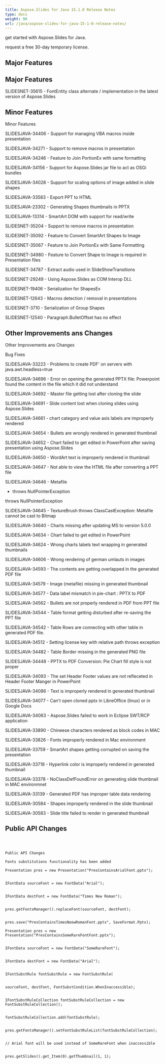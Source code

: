 ```yaml
---
title: Aspose.Slides for Java 15.1.0 Release Notes
type: docs
weight: 90
url: /java/aspose-slides-for-java-15-1-0-release-notes/
---
```


get started with Aspose.Slides for Java.

request a free 30-day temporary license.
## **Major Features**
## **Major Features**
SLIDESNET-35615 - FontEntity class alternate / implementation in the latest version of Aspose.Slides
## **Minor Features**
Minor Features

SLIDESJAVA-34406 - Support for managing VBA macros inside presentation

SLIDESJAVA-34271 - Support to remove macros in presentation

SLIDESJAVA-34246 - Feature to Join PortionEx with same formatting

SLIDESJAVA-34156 - Support for Aspose.Slides jar file to act as OSGi bundles

SLIDESJAVA-34028 - Support for scaling options of image added in slide shapes

SLIDESJAVA-33583 - Export PPT to HTML

SLIDESJAVA-23302 - Generating Shapes thumbnails in PPTX

SLIDESJAVA-13314 - SmartArt DOM with support for read/write

SLIDESNET-35204 - Support to remove macros in presentation

SLIDESNET-35092 - Feature to Convert SmartArt Shapes to Image

SLIDESNET-35067 - Feature to Join PortionEx with Same Formatting

SLIDESNET-34980 - Feature to Convert Shape to Image is required in Presentation files

SLIDESNET-34787 - Extract audio used in SlideShowTransitions

SLIDESNET-29249 - Using Aspose.Slides as COM Interop DLL

SLIDESNET-19406 - Serialization for ShapesEx

SLIDESNET-12643 - Macros detection / removal in presentations

SLIDESNET-3710 - Serialization of Group Shapes

SLIDESNET-12540 - Paragraph.BulletOffset has no effect
## **Other Improvements ans Changes**
Other Improvements ans Changes

Bug Fixes

SLIDESJAVA-33223 - Problems to create PDF' on servers with java.awt.headless=true

SLIDESJAVA-34696 - Error on opening the generated PPTX file: Powerpoint found the content in the file which it did not understand

SLIDESJAVA-34692 - Master file getting lost after cloning the slide

SLIDESJAVA-34691 - Slide content lost when cloning slides using Aspose.Slides

SLIDESJAVA-34661 - chart category and value axis labels are improperly rendered

SLIDESJAVA-34654 - Bullets are wrongly rendered in generated thumbnail

SLIDESJAVA-34652 - Chart failed to get edited in PowerPoint after saving presentation using Aspose.Slides

SLIDESJAVA-34650 - WordArt text is improperly rendered in thumbnail

SLIDESJAVA-34647 - Not able to view the HTML file after converting a PPT file

SLIDESJAVA-34646 - Metafile

- throws NullPointerException

throws NullPointerException

SLIDESJAVA-34645 - TextureBrush throws ClassCastException: Metafile cannot be cast to Bitmap

SLIDESJAVA-34640 - Charts missing after updating MS to version 5.0.0

SLIDESJAVA-34634 - Chart failed to get edited in PowerPoint

SLIDESJAVA-34624 - Wrong charts labels text wrapping in generated thumbnails

SLIDESJAVA-34606 - Wrong rendering of german umlauts in images

SLIDESJAVA-34593 - The contents are getting overlapped in the generated PDF file

SLIDESJAVA-34579 - Image (metafile) missing in generated thumbnail

SLIDESJAVA-34577 - Data label mismatch in pie-chart : PPTX to PDF

SLIDESJAVA-34562 - Bullets are not properly rendered in PDF from PPT file

SLIDESJAVA-34544 - Table format getting disturbed after re-saving the PPT file

SLIDESJAVA-34542 - Table Rows are connecting with other table in generated PDF file.

SLIDESJAVA-34512 - Setting license key with relative path throws exception

SLIDESJAVA-34482 - Table Border missing in the generated PNG file

SLIDESJAVA-34448 - PPTX to PDF Conversion: Pie Chart fill style is not proper

SLIDESJAVA-34093 - The set Header Footer values are not refleceted in Header Footer Manger in PowerPoint

SLIDESJAVA-34086 - Text is improperly rendered in generated thumbnail

SLIDESJAVA-34077 - Can't open cloned pptx in LibreOffice (linux) or in Google Docs

SLIDESJAVA-34063 - Aspose.Slides failed to work in Eclipse SWT/RCP application

SLIDESJAVA-33890 - Chineese characters rendered as block codes in MAC

SLIDESJAVA-33826 - Fonts improperly rendered in Mac environment

SLIDESJAVA-33759 - SmartArt shapes getting corrupted on saving the presentation

SLIDESJAVA-33718 - Hyperlink color is improperly rendered in generated thumbnail

SLIDESJAVA-33378 - NoClassDefFoundError on generating slide thumbnail in MAC environmnet

SLIDESJAVA-33139 - Generated PDF has improper table data rendering

SLIDESJAVA-30584 - Shapes improperly rendered in the slide thumbnail

SLIDESJAVA-30583 - Slide title failed to render in generated thumbnail
## **Public API Changes**
```



Public API Changes

Fonts substitutions functionality has been added

Presentation pres = new Presentation("PresContainsArialFont.pptx");


IFontData sourceFont = new FontData("Arial");


IFontData destFont = new FontData("Times New Roman");


pres.getFontsManager().replaceFont(sourceFont, destFont);


pres.save("PresContainsTimesNoewRomanFont.pptx", SaveFormat.Pptx);

Presentation pres = new Presentation("PresContainsSomeRareFontFont.pptx");


IFontData sourceFont = new FontData("SomeRareFont");


IFontData destFont = new FontData("Arial");


IFontSubstRule fontSubstRule = new FontSubstRule(


sourceFont, destFont, FontSubstCondition.WhenInaccessible);


IFontSubstRuleCollection fontSubstRuleCollection = new FontSubstRuleCollection();


fontSubstRuleCollection.add(fontSubstRule);


pres.getFontsManager().setFontSubstRuleList(fontSubstRuleCollection);


// Arial font will be used instead of SomeRareFont when inaccessible


pres.getSlides().get_Item(0).getThumbnail(1, 1);

```
